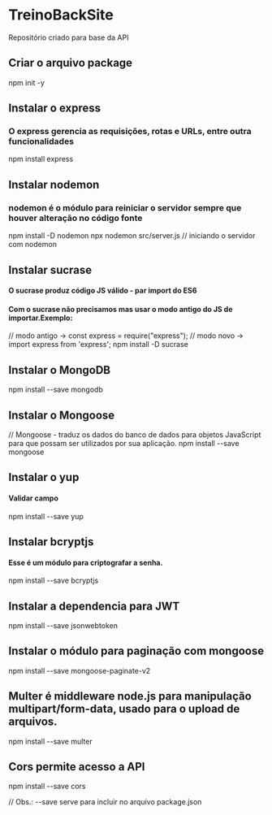 # TreinoBackSite
Repositório criado para base da API 

## Criar o arquivo package
npm init -y

## Instalar o express 
### O express gerencia as requisições, rotas e URLs, entre outra funcionalidades
npm install express

## Instalar nodemon
### nodemon é o módulo para reiniciar o servidor sempre que houver alteração no código fonte
npm install -D nodemon
npx nodemon src/server.js // iniciando o servidor com nodemon

## Instalar sucrase
#### O sucrase produz código JS válido - par import do ES6
#### Com o sucrase não precisamos mas usar o modo antigo do JS de importar.Exemplo: 
// modo antigo -> const express = require("express");
// modo novo -> import express from 'express';
npm install  -D sucrase

## Instalar o MongoDB 
npm install  --save mongodb

## Instalar o Mongoose 
// Mongoose - traduz os dados do banco de dados para objetos JavaScript para que possam ser utilizados por sua aplicação. 
npm install --save mongoose

## Instalar o yup
#### Validar campo
npm install --save yup

## Instalar bcryptjs
#### Esse é um módulo para criptografar a senha.
npm install --save bcryptjs

## Instalar a dependencia para JWT
npm install --save jsonwebtoken

## Instalar o módulo para paginação com mongoose
npm install --save mongoose-paginate-v2

## Multer é middleware node.js para manipulação multipart/form-data, usado para o upload de arquivos.
npm install --save multer

## Cors permite acesso a API
npm install --save cors

// Obs.: --save serve para incluir no arquivo package.json